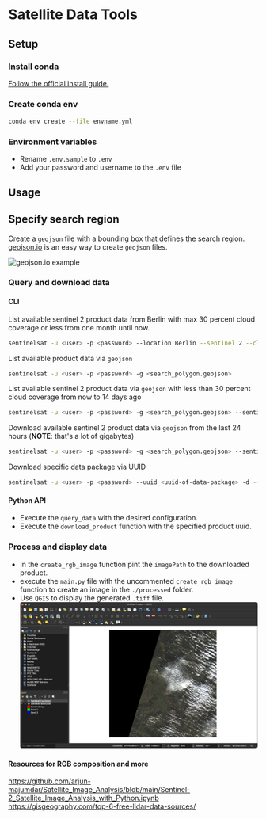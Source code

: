 # Satellite Data Tools

## Setup

### Install conda

[Follow the official install guide.](https://docs.conda.io/projects/conda/en/latest/user-guide/install/index.html)

### Create conda env

```bash
conda env create --file envname.yml
```

### Environment variables

- Rename `.env.sample` to `.env`
- Add your password and username to the `.env` file

## Usage

## Specify search region

Create a `geojson` file with a bounding box that defines the search region.
[geojson.io](http://geojson.io/) is an easy way to create `geojson` files.

![geojson.io example](./docs/geojsonio.png)

### Query and download data

#### CLI

List available sentinel 2 product data from Berlin with max 30 percent cloud coverage or less from one month until now.

```bash
sentinelsat -u <user> -p <password> --location Berlin --sentinel 2 --cloud 30 --start NOW-1MONTH
```

List available product data via `geojson`

```bash
sentinelsat -u <user> -p <password> -g <search_polygon.geojson>
```

List available sentinel 2 product data via `geojson` with less than 30 percent cloud coverage from now to 14 days ago

```bash
sentinelsat -u <user> -p <password> -g <search_polygon.geojson> --sentinel 2 --cloud 30 --start NOW-14DAYS --producttype S2MSI2A
```

Download available sentinel 2 product data via `geojson` from the last 24 hours (**NOTE**: that's a lot of gigabytes)

```bash
sentinelsat -u <user> -p <password> -g <search_polygon.geojson> --sentinel 2 -d --path ./downloads
```

Download specific data package via UUID

```bash
sentinelsat -u <user> -p <password> --uuid <uuid-of-data-package> -d --path ./downloads
```

#### Python API

- Execute the `query_data` with the desired configuration.
- Execute the `download_product` function with the specified product uuid.

### Process and display data

- In the `create_rgb_image` function pint the `imagePath` to the downloaded product.
- execute the `main.py` file with the uncommented `create_rgb_image` function to create an image in the `./processed` folder.
- Use `QGIS` to display the generated `.tiff` file.
  ![QGIS Image display](./docs/qgis_image_display.png)

#### Resources for RGB composition and more

https://github.com/arjun-majumdar/Satellite_Image_Analysis/blob/main/Sentinel-2_Satellite_Image_Analysis_with_Python.ipynb
https://gisgeography.com/top-6-free-lidar-data-sources/
